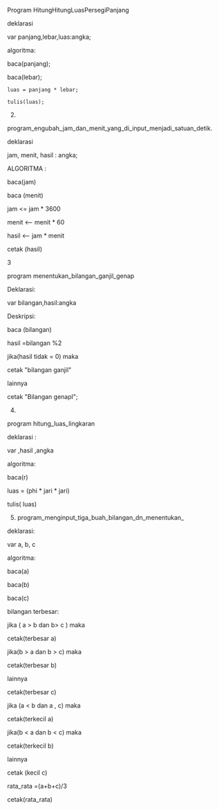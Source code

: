 
Program HitungHitungLuasPersegiPanjang

deklarasi

var panjang,lebar,luas:angka;


algoritma:

baca(panjang);

baca(lebar);

    luas = panjang * lebar;

    tulis(luas);


2.
program_engubah_jam_dan_menit_yang_di_input_menjadi_satuan_detik.

deklarasi

jam, menit, hasil : angka;

ALGORITMA :

baca(jam)

baca (menit)

jam <= jam * 3600

menit <-- menit * 60

hasil <-- jam * menit

cetak (hasil)



3

program menentukan_bilangan_ganjil_genap

Deklarasi:

var bilangan,hasil:angka

Deskripsi:

baca (bilangan)

hasil =bilangan %2 

jika(hasil tidak = 0) maka

cetak  "bilangan ganjil"

lainnya

cetak "Bilangan genapl";


4. 
program hitung_luas_lingkaran

deklarasi :

var ,hasil ,angka

algoritma:

baca(r)

luas = (phi * jari * jari)

tulis( luas)
 
 
 
5. program_menginput_tiga_buah_bilangan_dn_menentukan_

 deklarasi:
 
 var a, b, c
 
 algoritma:
 
 baca(a)
 
 baca(b)
 
 baca(c)
 
 bilangan terbesar:

 jika (  a > b dan b> c ) maka
 
 cetak(terbesar a)
 
 jika(b > a dan b > c) maka
 
 cetak(terbesar b)
 
 lainnya
 
 cetak(terbesar c)
 
 jika (a < b dan a , c) maka
 
 cetak(terkecil a)
 
 jika(b < a dan b < c) maka

cetak(terkecil b)

lainnya

cetak (kecil c)

rata_rata =(a+b+c)/3


cetak(rata_rata)



